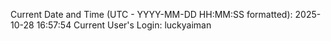 Current Date and Time (UTC - YYYY-MM-DD HH:MM:SS formatted): 2025-10-28 16:57:54
Current User's Login: luckyaiman
